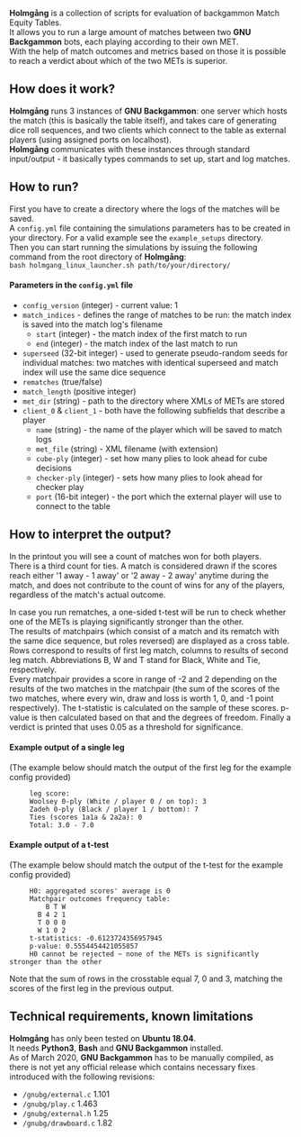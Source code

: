 __Holmgång__ is a collection of scripts for evaluation of backgammon Match Equity Tables.  
It allows you to run a large amount of matches between two __GNU Backgammon__ bots, each playing according to their own MET.  
With the help of match outcomes and metrics based on those it is possible to reach a verdict about which of the two METs is superior.  

## How does it work?
__Holmgång__ runs 3 instances of __GNU Backgammon__: one server which hosts the match (this is basically the table itself), and takes care of generating dice roll sequences, and two clients which connect to the table as external players (using assigned ports on localhost).  
__Holmgång__ communicates with these instances through standard input/output - it basically types commands to set up, start and log matches.  

## How to run?
First you have to create a directory where the logs of the matches will be saved.  
A `config.yml` file containing the simulations parameters has to be created in your directory. For a valid example see the `example_setups` directory.  
Then you can start running the simulations by issuing the following command from the root directory of __Holmgång__:  
`bash holmgang_linux_launcher.sh path/to/your/directory/`  

#### Parameters in the `config.yml` file
- `config_version` (integer) - current value: 1  
- `match_indices` - defines the range of matches to be run: the match index is saved into the match log's filename  
  - `start` (integer) - the match index of the first match to run  
  - `end` (integer) - the match index of the last match to run  
- `superseed` (32-bit integer) - used to generate pseudo-random seeds for individual matches: two matches with identical superseed and match index will use the same dice sequence  
- `rematches` (true/false)  
- `match_length` (positive integer)  
- `met_dir` (string) - path to the directory where XMLs of METs are stored  
- `client_0` & `client_1` - both have the following subfields that describe a player  
  - `name` (string) - the name of the player which will be saved to match logs  
  - `met_file` (string) - XML filename (with extension)  
  - `cube-ply` (integer) - set how many plies to look ahead for cube decisions  
  - `checker-ply` (integer) - sets how many plies to look ahead for checker play  
  - `port` (16-bit integer) - the port which the external player will use to connect to the table  

## How to interpret the output?
In the printout you will see a count of matches won for both players.  
There is a third count for ties. A match is considered drawn if the scores reach either '1 away - 1 away' or '2 away - 2 away' anytime during the match, and does not contribute to the count of wins for any of the players, regardless of the match's actual outcome.  

In case you run rematches, a one-sided t-test will be run to check whether one of the METs is playing significantly stronger than the other.  
The results of matchpairs (which consist of a match and its rematch with the same dice sequence, but roles reversed) are displayed as a cross table. Rows correspond to results of first leg match, columns to results of second leg match. Abbreviations B, W and T stand for Black, White and Tie, respectively.  
Every matchpair provides a score in range of -2 and 2 depending on the results of the two matches in the matchpair (the sum of the scores of the two matches, where every win, draw and loss is worth 1, 0, and -1 point respectively). The t-statistic is calculated on the sample of these scores. p-value is then calculated based on that and the degrees of freedom. Finally a verdict is printed that uses 0.05 as a threshold for significance.  

#### Example output of a single leg
(The example below should match the output of the first leg for the example config provided)  
```
     leg score:
     Woolsey 0-ply (White / player 0 / on top): 3
     Zadeh 0-ply (Black / player 1 / bottom): 7
     Ties (scores 1a1a & 2a2a): 0
     Total: 3.0 - 7.0
```

#### Example output of a t-test
(The example below should match the output of the t-test for the example config provided)  
```
     H0: aggregated scores' average is 0
     Matchpair outcomes frequency table:
         B T W
       B 4 2 1
       T 0 0 0
       W 1 0 2
     t-statistics: -0.6123724356957945
     p-value: 0.5554454421055857
     H0 cannot be rejected ~ none of the METs is significantly stronger than the other
```
Note that the sum of rows in the crosstable equal 7, 0 and 3, matching the scores of the first leg in the previous output.  

## Technical requirements, known limitations
__Holmgång__ has only been tested on __Ubuntu 18.04__.  
It needs __Python3__, __Bash__ and __GNU Backgammon__ installed.  
As of March 2020, __GNU Backgammon__ has to be manually compiled, as there is not yet any official release which contains necessary fixes introduced with the following revisions:  
- `/gnubg/external.c` 1.101  
- `/gnubg/play.c` 1.463  
- `/gnubg/external.h` 1.25  
- `/gnubg/drawboard.c` 1.82  
